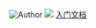 ![Author](https://img.shields.io/badge/Author-Tinywan-green.svg)
![](https://img.shields.io/badge/language-php-blue.svg)
[入门文档](http://github.tinywan.com/go/)




